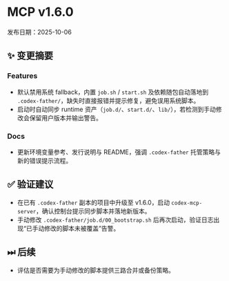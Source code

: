 # MCP v1.6.0

发布日期：2025-10-06

## ✨ 变更摘要

### Features
- 默认禁用系统 fallback，内置 `job.sh` / `start.sh` 及依赖随包自动落地到 `.codex-father/`，缺失时直接报错并提示修复，避免误用系统脚本。
- 启动时自动同步 runtime 资产（`job.d/`、`start.d/`、`lib/`），若检测到手动修改会保留用户版本并输出警告。

### Docs
- 更新环境变量参考、发行说明与 README，强调 `.codex-father` 托管策略与新的错误提示流程。

## ✅ 验证建议
- 在已有 `.codex-father` 副本的项目中升级至 v1.6.0，启动 `codex-mcp-server`，确认控制台提示同步脚本并落地新版本。
- 手动修改 `.codex-father/job.d/00_bootstrap.sh` 后再次启动，验证日志出现“已手动修改的脚本未被覆盖”告警。

## ⏭ 后续
- 评估是否需要为手动修改的脚本提供三路合并或备份策略。

